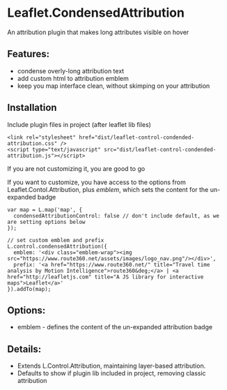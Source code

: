# Leaflet.CondensedAttribution
An attribution plugin that makes long attributes visible on hover

## Features:
- condense overly-long attribution text
- add custom html to attribution emblem
- keep you map interface clean, without skimping on your attribution

## Installation
Include plugin files in project (after leaflet lib files)

```
<link rel="stylesheet" href="dist/leaflet-control-condended-attribution.css" />
<script type="text/javascript" src="dist/leaflet-control-condended-attribution.js"></script>
```

If you are not customizing it, you are good to go

If you want to customize, you have access to the options from Leaflet.Contol.Attribution, plus _emblem_, which sets the content for the un-expanded badge

```
var map = L.map('map', {
  condensedAttributionControl: false // don't include default, as we are setting options below
});

// set custom emblem and prefix
L.control.condensedAttribution({
  emblem: '<div class="emblem-wrap"><img src="https://www.route360.net/assets/images/logo_nav.png"/></div>',
  prefix: '<a href="https://www.route360.net/" title="Travel time analysis by Motion Intelligence">route360&deg;</a> | <a href="http://leafletjs.com" title="A JS library for interactive maps">Leaflet</a>'
}).addTo(map);
```
## Options:
- emblem - defines the content of the un-expanded attribution badge

## Details:
- Extends L.Control.Attribution, maintaining layer-based attribution.
- Defaults to show if plugin lib included in project, removing classic attribution

